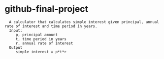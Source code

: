 # github-final-project
      A calculator that calculates simple interest given principal, annual rate of interest and time period in years.
      Input:
         p, principal amount
         t, time period in years
         r, annual rate of interest
      Output
         simple interest = p*t*r
